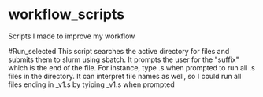 # workflow_scripts
Scripts I made to improve my workflow

#Run_selected
This script searches the active directory for files and submits them to slurm using sbatch. It prompts the user for the "suffix" which is the end of the file. For instance, type .s when prompted to run all .s files in the directory. It can interpret file names as well, so I could run all files ending in _v1.s by tyiping _v1.s when prompted
